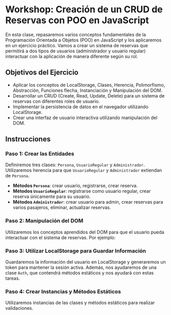 # Workshop: Creación de un CRUD de Reservas con POO en JavaScript

En esta clase, repasaremos varios conceptos fundamentales de la Programación Orientada a Objetos (POO) en JavaScript y los aplicaremos en un ejercicio práctico. Vamos a crear un sistema de reservas que permitirá a dos tipos de usuarios (administrador y usuario regular) interactuar con la aplicación de manera diferente según su rol.

## Objetivos del Ejercicio
- Aplicar los conceptos de LocalStorage, Clases, Herencia, Polimorfismo, Abstracción, Funciones flecha, Instanciación y Manipulación del DOM.
- Desarrollar un CRUD (Create, Read, Update, Delete) para un sistema de reservas con diferentes roles de usuario.
- Implementar la persistencia de datos en el navegador utilizando LocalStorage.
- Crear una interfaz de usuario interactiva utilizando manipulación del DOM.

## Instrucciones

### Paso 1: Crear las Entidades
Definiremos tres clases: `Persona`, `UsuarioRegular` y `Administrador`. Utilizaremos herencia para que `UsuarioRegular` y `Administrador` extiendan de `Persona`.

- **Métodos `Persona`**: crear usuario, registrarse, crear reserva.
- **Métodos `UsuarioRegular`**: registrarse como usuario regular, crear reserva únicamente para su usuario.
- **Métodos `Administrador`**: crear usuario para admin, crear reservas para varios pasajeros, eliminar, actualizar reservas.

### Paso 2: Manipulación del DOM
Utilizaremos los conceptos aprendidos del DOM para que el usuario pueda interactuar con el sistema de reservas. Por ejemplo:

### Paso 3: Utilizar LocalStorage para Guardar Información
Guardaremos la información del usuario en LocalStorage y generaremos un token para mantener la sesión activa. Además, nos ayudaremos de una clase `Auth`, que contendrá métodos estáticos y nos ayudará con estas tareas.

### Paso 4: Crear Instancias y Métodos Estáticos
Utilizaremos instancias de las clases y métodos estáticos para realizar validaciones.
